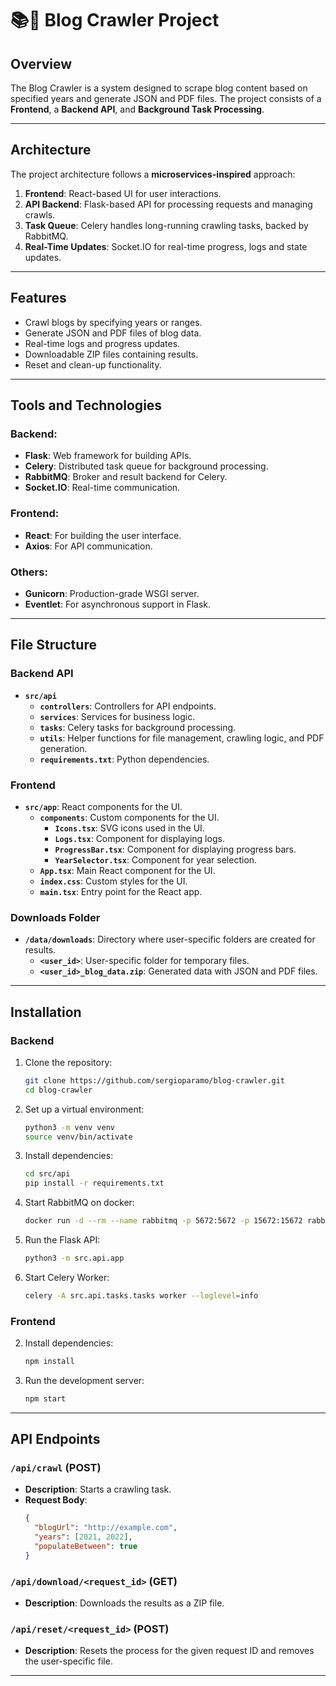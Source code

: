 
# 📚🔎 Blog Crawler Project

## Overview

The Blog Crawler is a system designed to scrape blog content based on specified years and generate JSON and PDF files. The project consists of a **Frontend**, a **Backend API**, and **Background Task Processing**.

---

## Architecture

The project architecture follows a **microservices-inspired** approach:
1. **Frontend**: React-based UI for user interactions.
2. **API Backend**: Flask-based API for processing requests and managing crawls.
3. **Task Queue**: Celery handles long-running crawling tasks, backed by RabbitMQ.
4. **Real-Time Updates**: Socket.IO for real-time progress, logs and state updates.

---

## Features

- Crawl blogs by specifying years or ranges.
- Generate JSON and PDF files of blog data.
- Real-time logs and progress updates.
- Downloadable ZIP files containing results.
- Reset and clean-up functionality.

---

## Tools and Technologies

### Backend:
- **Flask**: Web framework for building APIs.
- **Celery**: Distributed task queue for background processing.
- **RabbitMQ**: Broker and result backend for Celery.
- **Socket.IO**: Real-time communication.

### Frontend:
- **React**: For building the user interface.
- **Axios**: For API communication.

### Others:
- **Gunicorn**: Production-grade WSGI server.
- **Eventlet**: For asynchronous support in Flask.

---

## File Structure

### Backend API

- **`src/api`**
  - **`controllers`**: Controllers for API endpoints.
  - **`services`**: Services for business logic.
  - **`tasks`**: Celery tasks for background processing.
  - **`utils`**: Helper functions for file management, crawling logic, and PDF generation.
   - **`requirements.txt`**: Python dependencies.

### Frontend
- **`src/app`**: React components for the UI.
   - **`components`**: Custom components for the UI.
      - **`Icons.tsx`**: SVG icons used in the UI.
      - **`Logs.tsx`**: Component for displaying logs.
      - **`ProgressBar.tsx`**: Component for displaying progress bars.
      - **`YearSelector.tsx`**: Component for year selection.
   - **`App.tsx`**: Main React component for the UI.
   - **`index.css`**: Custom styles for the UI.
   - **`main.tsx`**: Entry point for the React app.

### Downloads Folder

- **`/data/downloads`**: Directory where user-specific folders are created for results.
   - **`<user_id>`**: User-specific folder for temporary files.
   - **`<user_id>_blog_data.zip`**: Generated data with JSON and PDF files.

---

## Installation

### Backend

1. Clone the repository:
   ```bash
   git clone https://github.com/sergioparamo/blog-crawler.git
   cd blog-crawler
   ```

2. Set up a virtual environment:
   ```bash
   python3 -m venv venv
   source venv/bin/activate
   ```

3. Install dependencies:
   ```bash
   cd src/api
   pip install -r requirements.txt
   ```

4. Start RabbitMQ on docker:
   ```bash
   docker run -d --rm --name rabbitmq -p 5672:5672 -p 15672:15672 rabbitmq:management
   ```

5. Run the Flask API:
   ```bash
   python3 -m src.api.app
   ```

6. Start Celery Worker:
   ```bash
   celery -A src.api.tasks.tasks worker --loglevel=info
   ```

### Frontend

2. Install dependencies:
   ```bash
   npm install
   ```

3. Run the development server:
   ```bash
   npm start
   ```

---

## API Endpoints

### `/api/crawl` (POST)
- **Description**: Starts a crawling task.
- **Request Body**:
  ```json
  {
    "blogUrl": "http://example.com",
    "years": [2021, 2022],
    "populateBetween": true
  }
  ```

### `/api/download/<request_id>` (GET)
- **Description**: Downloads the results as a ZIP file.

### `/api/reset/<request_id>` (POST)
- **Description**: Resets the process for the given request ID and removes the user-specific file.

---